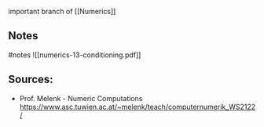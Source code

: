 important branch of [[Numerics]]


## Notes
#notes 
![[numerics-13-conditioning.pdf]]


## Sources:
- Prof. Melenk - Numeric Computations https://www.asc.tuwien.ac.at/~melenk/teach/computernumerik_WS2122/